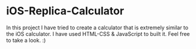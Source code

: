 # iOS-Replica-Calculator
In this project I have tried to create a calculator that is extremely similar to the iOS calculator. I have used HTML-CSS &amp; JavaScript to built it. Feel free to take a look. :)
